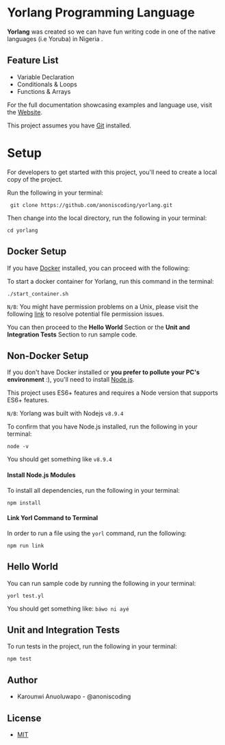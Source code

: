 # Yorlang Programming Language
**Yorlang** was created so we can have fun writing code in one of the native languages (i.e Yoruba) in Nigeria .

## Feature List
- Variable Declaration
- Conditionals & Loops
- Functions & Arrays

For the full documentation showcasing examples and language use, visit the [Website](https://anoniscoding.github.io/yorlang/).

This project assumes you have [Git](https://git-scm.com/downloads) installed. 

# Setup 
For developers to get started with this project, you'll need to create a local copy of the project.

Run the following in your terminal:
```
 git clone https://github.com/anoniscoding/yorlang.git
```

Then change into the local directory, run the following in your terminal:
```
cd yorlang
```


## Docker Setup
If you have [Docker](https://www.docker.com/get-started) installed, you can proceed with the following:

To start a docker container for Yorlang, run this command in the terminal:

```
./start_container.sh
```

``N/B``: You might have permission problems on a Unix, please visit the following [link](https://askubuntu.com/questions/409025/permission-denied-when-running-sh-scripts) to resolve potential file permission issues.

You can then proceed to the **Hello World** Section or the **Unit and Integration Tests** Section to run sample code.

## Non-Docker Setup
If you don't have Docker installed or **you prefer to pollute your PC's environment** :), you'll need to install [Node.js](https://nodejs.org).

This project uses ES6+ features and requires a Node version that supports ES6+ features. 

``N/B``: Yorlang was built with Nodejs ``v8.9.4``

To confirm that you have Node.js installed, run the following in your terminal:
```
node -v
```

You should get something like ``v8.9.4``


#### Install Node.js Modules
To install all dependencies, run the following in your terminal: 
```
npm install
```

#### Link Yorl Command to Terminal
In order to run a file using the ``yorl`` command, run the following: 
```
npm run link
```

## Hello World
You can run sample code by running the following in your terminal: 
```
yorl test.yl
```

You should get something like: ``báwo ni ayé``


## Unit and Integration Tests
To run tests in the project, run the following in your terminal: 
```
npm test
```

## Author
- Karounwi Anuoluwapo - @anoniscoding

## License
- [MIT](https://github.com/anoniscoding/yorlang/blob/master/LICENSE)